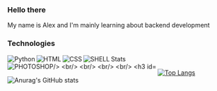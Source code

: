 ### Hello there
My name is Alex and I'm mainly learning about backend development 
<br/>

### Technologies
<img align="left" img src="https://img.shields.io/badge/Python-14354C?style=for-the-badge&logo=python&logoColor=white" alt="Python"/>
<img align="left" img src="https://img.shields.io/badge/HTML5-E34F26?style=for-the-badge&logo=html5&logoColor=white" alt="HTML"/>
<img align="left" img src="https://img.shields.io/badge/CSS3-1572B6?style=for-the-badge&logo=css3&logoColor=white" alt="CSS"/>
<img align="left" img src="https://img.shields.io/badge/Shell_Script-121011?style=for-the-badge&logo=gnu-bash&logoColor=white" alt="SHELL"/>
<img align="left" img src="https://aleen42.github.io/badges/src/photoshop.svg" alt="PHOTOSHOP/>
<br/>
<br/>
<br/>
<br/>
                                                                                    
### Stats
[![Top Langs](https://github-readme-stats.vercel.app/api/top-langs/?username=Prothyte&layout=compact&count_private=true&theme=tokyonight)](https://github.com/anuraghazra/github-readme-stats)
![Anurag's GitHub stats](https://github-readme-stats.vercel.app/api?username=Prothyte&count_private=true&theme=tokyonight)




